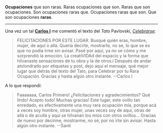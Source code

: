 <!--
.. title: Acerca de...
.. slug: acerca-de
.. date: 2007/01/01 18:01:15
.. link:
.. description:
.. tags:
-->

**Ocupaciones** que son raras. Raras ocupaciones que son. Raras que son ocupaciones. Son ocupaciones raras que. Ocupaciones raras que son. Que son ocupaciones **raras**.

---

Una vez un tal [**Carlos I**](http://oscuropuerto.blogspot.com.ar/) me comentó el texto del *Tato* Pavlovski, [*Celebrarse*](blog/celebrarse.html):

> FELICITACIONES POR ESTE LUGAR.
> Busqué quién eras, hombre, mujer, de aquí o allá. Quería decirte, mostrarte, no se, lo que se es que no podía irme sin avisar. Pasé por aquí, ya no se cómo y me sorprendió la emoción. La creatiVIDAd del espacio y la forma que hilvanaste sensaciones de tu obra y la de otros.i
> Después de andar atolondrado por etiquetas y post, dejo aquí el mensaje, qué mejor lugar que detrás del texto del Tato, para Celebrar por tu Rara Ocupación. Gracias y hasta algún otro instante.
> --Carlos I

A lo que respondí:

> Faaaaaaa, Carlos Primero! ¿Felicitaciones y agradecimientos? Qué lindo! Acepto todo!
> Muchas gracias! Este lugar, este ovillo tan enredado, es efectivamente una muy rara ocupación mía, porque acá a veces soy hombre, otras mujer, unas veces soy de aquí, otras de allá o de acullá y aquí se hilvanan los míos con otros ovillos...
> Gracias de nuevo por decirme, mostrarme, no sé, por no irte sin avisar.
> Hasta algún otro instante.
> --Santi
